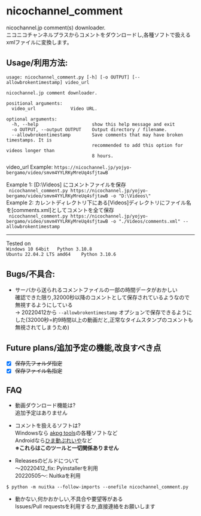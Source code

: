 # nicochannel_comment
nicochannel.jp comment(s) downloader.  
ニコニコチャンネルプラスからコメントをダウンロードし,各種ソフトで扱えるxmlファイルに変換します。

## Usage/利用方法:
```
usage: nicochannel_comment.py [-h] [-o OUTPUT] [--allowbrokentimestamp] video_url

nicochannel.jp comment downloader.

positional arguments:
  video_url             Video URL.

optional arguments:
  -h, --help                    show this help message and exit
  -o OUTPUT, --output OUTPUT    Output directory / filename.
  --allowbrokentimestamp        Save comments that may have broken timestamps. It is
                                recommended to add this option for videos longer than
                                8 hours.
```  

video_url Example: ```https://nicochannel.jp/yojyo-bergamo/video/smvm4YYLRKyMreUq4sfjtawB```

Example 1: [D:\Videos\] にコメントファイルを保存  
``` nicochannel_comment.py https://nicochannel.jp/yojyo-bergamo/video/smvm4YYLRKyMreUq4sfjtawB -o "D:\Videos\"```  
Example 2: カレントディレクトリ下にある[Videos]ディレクトリにファイル名を[comments.xml]としてコメントを全て保存  
``` nicochannel_comment.py https://nicochannel.jp/yojyo-bergamo/video/smvm4YYLRKyMreUq4sfjtawB -o "./Videos/comments.xml" --allowbrokentimestamp```  

---
Tested on  
```Windows 10 64bit   Python 3.10.8```    
```Ubuntu 22.04.2 LTS amd64    Python 3.10.6```  

## Bugs/不具合:
- サーバから送られるコメントファイルの一部の時間データがおかしい  
確認できた限り,32000秒以降のコメントとして保存されているようなので無視するようにしている  
→ 20220412から ```--allowbrokentimestamp``` オプションで保存できるようにした(32000秒=約9時間以上の動画だと,正常なタイムスタンプのコメントも無視されてしまうため)

## Future plans/追加予定の機能,改良すべき点
- [x] ~~保存先フォルダ指定~~  
- [x] ~~保存ファイル名指定~~

## FAQ
- 動画ダウンロード機能は?  
追加予定はありません  

- コメントを扱えるソフトは?  
Windowsなら [akpg tools](http://air.fem.jp/)の各種ソフトなど  
Androidなら[ひま動ぷれいや](https://s368.web.fc2.com/)など  
**※これらはこのツールと一切関係ありません**  

- Releasesのビルドについて  
～20220412_fix: Pyinstallerを利用  
20220505～:     Nuitkaを利用  
```shell-session
$ python -m nuitka --follow-imports --onefile nicochannel_comment.py
```

- 動かない,何かおかしい,不具合や要望等がある  
Issues/Pull requestsを利用するか,直接連絡をお願いします  

